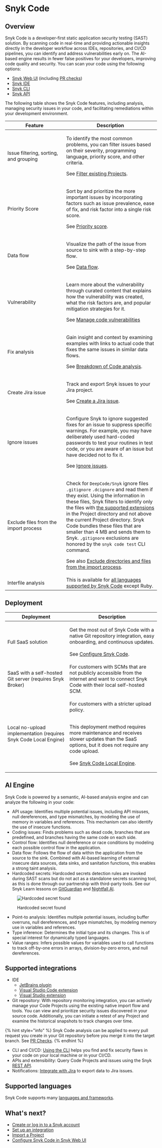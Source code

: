# Snyk Code

## Overview

Snyk Code is a developer-first static application security testing (SAST) solution. By scanning code in real-time and providing actionable insights directly in the developer workflow across IDEs, repositories, and CI/CD pipelines, you can identify and address vulnerabilities early on. The AI-based engine results in fewer false positives for your developers, improving code quality and security. You can scan your code using the following options:

* [Snyk Web UI](../../discover-snyk/getting-started/snyk-web-ui.md) (including [PR checks](../pull-requests/pull-request-checks/))
* [Snyk IDE](../../developer-tools/snyk-ide-plugins-and-extensions/)
* [Snyk CLI](../../developer-tools/snyk-cli/)
* [Snyk API](../../snyk-api/snyk-api.md)

The following table shows the Snyk Code features, including analysis, managing security issues in your code, and facilitating remediations within your development environment.

<table><thead><tr><th width="179">Feature</th><th>Description</th></tr></thead><tbody><tr><td>Issue filtering, sorting, and grouping</td><td><p>To identify the most common problems, you can filter issues based on their severity, programming language, priority score, and other criteria.</p><p>See <a href="manage-code-vulnerabilities/#filtering-existing-projects">Filter existing Projects</a>.</p></td></tr><tr><td>Priority Score</td><td><p>Sort by and prioritize the more important issues by incorporating factors such as issue prevalence, ease of fix, and risk factor into a single risk score.</p><p>See <a href="../../manage-risk/prioritize-issues-for-fixing/priority-score.md">Priority score</a>.</p></td></tr><tr><td>Data flow</td><td><p>Visualize the path of the issue from source to sink with a step-by-step flow.</p><p>See <a href="manage-code-vulnerabilities/breakdown-of-code-analysis.md">Data flow</a>.</p></td></tr><tr><td>Vulnerability</td><td><p>Learn more about the vulnerability through curated content that explains how the vulnerability was created, what the risk factors are, and popular mitigation strategies for it.</p><p>See <a href="manage-code-vulnerabilities/">Manage code vulnerabilities</a></p></td></tr><tr><td>Fix analysis</td><td><p>Gain insight and context by examining examples with links to actual code that fixes the same issues in similar data flows.</p><p>See <a href="manage-code-vulnerabilities/breakdown-of-code-analysis.md">Breakdown of Code analysis</a>.</p></td></tr><tr><td>Create Jira issue</td><td><p>Track and export Snyk issues to your Jira project.</p><p>See <a href="../../integrations/jira-and-slack-integrations/jira-integration.md#create-a-jira-issue">Create a Jira issue</a>.</p></td></tr><tr><td>Ignore issues</td><td><p>Configure Snyk to ignore suggested fixes for an issue to suppress specific warnings. For example, you may have deliberately used hard-coded passwords to test your routines in test code, or you are aware of an issue but have decided not to fix it.</p><p>See <a href="../../manage-risk/prioritize-issues-for-fixing/ignore-issues/">Ignore issues</a>.</p></td></tr><tr><td>Exclude files from the import process</td><td><p>Check for <code>DeepCode/Snyk</code> ignore files <code>.gitignore</code> <code>.dcignore</code> and read them if they exist. Using the information in these files, Snyk filters to identify only the files with <a href="../../supported-languages/supported-languages-package-managers-and-frameworks.md">the supported extensions</a> in the Project directory and not above the current Project directory. Snyk Code bundles these files that are smaller than 4 MB and sends them to Snyk. <code>,gitignore</code> exclusions are honored by the <code>snyk code test</code> CLI command.</p><p>See also <a href="../import-project-repository/exclude-directories-and-files-from-project-import.md">Exclude directories and files from the import process</a>.</p></td></tr><tr><td>Interfile analysis</td><td>This is available for <a href="../../supported-languages/supported-languages-package-managers-and-frameworks.md#code-analysis-snyk-code">all languages supported by Snyk Code</a> except Ruby.</td></tr></tbody></table>

## Deployment

| Deployment                                                       | Description                                                                                                                                                                                                                                                                           |
| ---------------------------------------------------------------- | ------------------------------------------------------------------------------------------------------------------------------------------------------------------------------------------------------------------------------------------------------------------------------------- |
| Full SaaS solution                                               | <p>Get the most out of Snyk Code with a native Git repository integration, easy onboarding, and continuous updates.<br><br>See <a href="configure-snyk-code.md">Configure Snyk Code</a>.</p>                                                                                          |
| SaaS with a self-hosted Git server (requires Snyk Broker)        | For customers with SCMs that are not publicly accessible from the internet and want to connect Snyk Code with their local self-hosted SCM.                                                                                                                                            |
| Local no-upload implementation (requires Snyk Code Local Engine) | <p>For customers with a stricter upload policy.</p><p><br>This deployment method requires more maintenance and receives slower updates than the SaaS options, but it does not require any code upload.<br><br>See <a href="snyk-code-local-engine.md">Snyk Code Local Engine</a>.</p> |

## AI Engine

Snyk Code is powered by a semantic, AI-based analysis engine and can analyze the following in your code:

* API usage: Identifies multiple potential issues, including API misuses, null dereferences, and type mismatches, by modeling the use of memory in variables and references. This mechanism can also identify the use of insecure functions.
* Coding issues: Finds problems such as dead code, branches that are predefined, and branches having the same code on each side.
* Control flow: Identifies null dereference or race conditions by modeling each possible control flow in the application.
* Data flow: Follows the flow of data within the application from the source to the sink. Combined with AI-based learning of external insecure data sources, data sinks, and sanitation functions, this enables a strong taint analysis.
* Hardcoded secrets: Hardcoded secrets detection rules are invoked during SAST scans but do not act as a standalone secrets scanning tool, as this is done through our partnership with third-party tools. See our Snyk Learn lessons on [GitGuardian](https://learn.snyk.io/lesson/snyk-apprisk-gitguardian/) and [Nightfall AI](https://learn.snyk.io/lesson/snyk-apprisk-nightfall-ai/).

<figure><img src="../../.gitbook/assets/Introduction - AI Engine - Hardcoded secrets.png" alt="Hardcoded secret found"><figcaption><p>Hardcoded secret found</p></figcaption></figure>

* Point-to analysis: Identifies multiple potential issues, including buffer overruns, null dereferences, and type mismatches, by modeling memory use in variables and references.
* Type inference: Determines the initial type and its changes. This is of special interest for dynamically typed languages.
* Value ranges: Infers possible values for variables used to call functions to track off-by-one errors in arrays, division-by-zero errors, and null dereferences.

## Supported integrations

* IDE
  * [JetBrains plugin](../../developer-tools/snyk-ide-plugins-and-extensions/jetbrains-plugin/)
  * [Visual Studio Code extension](../../developer-tools/snyk-ide-plugins-and-extensions/visual-studio-code-extension/)
  * [Visual Studio extension](../../developer-tools/snyk-ide-plugins-and-extensions/visual-studio-extension/)
* Git repository: With repository monitoring integration, you can actively manage your Code Projects using the existing native import flow and tools. You can view and prioritize security issues discovered in your source code. Additionally, you can initiate a retest of any Project and examine the historical snapshots to track changes over time.&#x20;

{% hint style="info" %}
Snyk Code analysis can be applied to every pull request you create in your Git repository before you merge it into the target branch. See [PR Checks](../pull-requests/pull-request-checks/).
{% endhint %}

* CLI and CI/CD: [Using the CLI](../../developer-tools/snyk-cli/scan-and-maintain-projects-using-the-cli/snyk-cli-for-snyk-code/) helps you find and fix security flaws in your code on your local machine or in your CI/CD.
* APIs and extensibility: Query Code Projects and issues using the Snyk [REST API](../../snyk-api/reference/).
* Notifications: [Integrate with Jira](../../integrations/jira-and-slack-integrations/jira-integration.md) to export data to Jira issues.

## Supported languages

Snyk Code supports many [languages and frameworks](../../supported-languages/supported-languages-package-managers-and-frameworks.md).

## What's next?

* [Create or log in to a Snyk account](../../discover-snyk/getting-started/#create-or-log-in-to-a-snyk-account)
* [Set up an integration](../../discover-snyk/getting-started/#set-up-a-snyk-integration)
* [Import a Project](../../discover-snyk/getting-started/#import-a-project-to-scan-and-identify-issues)
* [Configure Snyk Code in Snyk Web UI](configure-snyk-code.md)
